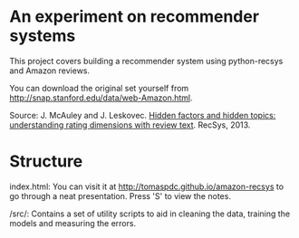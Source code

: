 An experiment on recommender systems
==

This project covers building a recommender system using python-recsys and Amazon reviews.

You can download the original set yourself from http://snap.stanford.edu/data/web-Amazon.html.

Source: J. McAuley and J. Leskovec. [Hidden factors and hidden topics: understanding rating dimensions with review text](http://i.stanford.edu/~julian/pdfs/recsys13.pdf). RecSys, 2013.

Structure
==

index.html: You can visit it at http://tomaspdc.github.io/amazon-recsys to go through a neat presentation. Press 'S' to view the notes.

/src/: Contains a set of utility scripts to aid in cleaning the data, training the models and measuring the errors.

